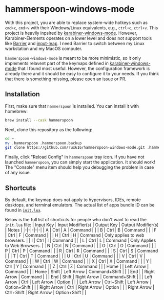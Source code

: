 # hammerspoon-windows-mode

With this project, you are able to replace system-wide hotkeys such as `cmd+c`, `cmd+v` with their
Windows/Linux equivalents, e.g., `ctrl+c`, `ctrl+v`. This project is heavily inpsired by
[karabiner-windows-mode](https://github.com/rux616/karabiner-windows-mode).  However,
Karabiner-Elements operates on a lower level and does not support tools like [Barrier](https://github.com/debauchee/barrier) and [input-leap](https://github.com/input-leap/input-leap).
I need Barrier to switch between my Linux workstation and my MacOS computer.

`hammerspoon-windows-mode` is meant to be more minimistic, so it only implements relavent part of the
keymaps defined in [karabiner-windows-mode](https://github.com/rux616/karabiner-windows-mode) that I
found most useful. However, the configuration framework is already there and it should be easy to
configure it to your needs.  If you think that there is something missing, please open an issue or
PR.

## Installation

First, make sure that `hammerspoon` is installed.  You can install it with homebrew:
```bash
brew install --cask hammerspoon
```

Next, clone this repository as the following:
```bash
cd ~
mv .hammerspoon .hammerspoon.backup
git clone https://github.com/rux616/hammerspoon-windows-mode.git .hammerspoon
```

Finally, click "Reload Config" in `hammerspoon` tray icon. If you have not launched `hammerspoon`, you can simply start the application.  It should work!
The "Console" menu item should help you debugging the problem in case of any issue.

## Shortcuts

By default, the keymap does not apply to hypervisors, IDEs, remote desktops, and terminal emulators.
The actual list of apps bundle ID can be found in [`init.lua`](init.lua).

Below is the full list of shortcuts for people who don't want to read the `init.lua` file:
| Input Key | Input Modifier(s) | Output Key | Output Modifier(s) | Notes |
|-|-|-|-|-|
| A | Ctrl | A | Command |  |
| B | Ctrl | B | Command |  |
| F | Ctrl | F | Command |  |
| H | Ctrl | H | Command | Only applies to web browsers. |
| I | Ctrl | I | Command |  |
| L | Ctrl | L | Command | Only Applies to Web Browsers. |
| N | Ctrl | N | Command |  |
| O | Ctrl | O | Command |  |
| P | Ctrl | P | Command |  |
| R | Ctrl | R | Command |  |
| S | Ctrl | S | Command |  |
| T | Ctrl | T | Command |  |
| U | Ctrl | U | Command |  |
| V | Ctrl | V | Command |  |
| W | Ctrl | W | Command |  |
| X | Ctrl | X | Command |  |
| Y | Ctrl | Y | Command |  |
| Z | Ctrl | Z | Command |  |
| Home |  | Left Arrow | Command |  |
| Home | Shift | Left Arrow | Command+Shift |  |
| End |  | Right Arrow | Command |  |
| End | Shift | Right Arrow | Command+Shift |  |
| Left Arrow | Ctrl | Left Arrow | Option |  |
| Left Arrow | Ctrl+Shift | Left Arrow | Option+Shift |  |
| Right Arrow | Ctrl | Right Arrow | Option |  |
| Right Arrow | Ctrl+Shift | Right Arrow | Option+Shift |  |
